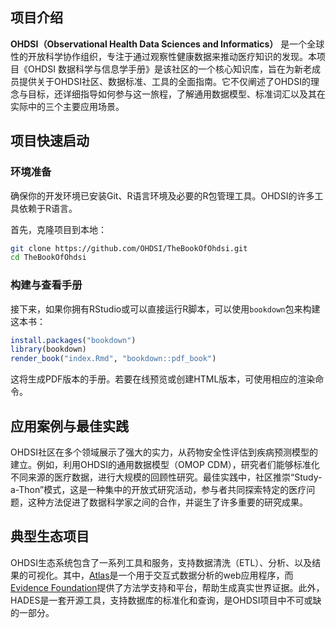 ## 项目介绍

**OHDSI（Observational Health Data Sciences and Informatics）** 是一个全球性的开放科学协作组织，专注于通过观察性健康数据来推动医疗知识的发现。本项目《OHDSI 数据科学与信息学手册》是该社区的一个核心知识库，旨在为新老成员提供关于OHDSI社区、数据标准、工具的全面指南。它不仅阐述了OHDSI的理念与目标，还详细指导如何参与这一旅程，了解通用数据模型、标准词汇以及其在实际中的三个主要应用场景。

## 项目快速启动

### 环境准备

确保你的开发环境已安装Git、R语言环境及必要的R包管理工具。OHDSI的许多工具依赖于R语言。

首先，克隆项目到本地：

```bash
git clone https://github.com/OHDSI/TheBookOfOhdsi.git
cd TheBookOfOhdsi
```

### 构建与查看手册

接下来，如果你拥有RStudio或可以直接运行R脚本，可以使用`bookdown`包来构建这本书：

```r
install.packages("bookdown")
library(bookdown)
render_book("index.Rmd", "bookdown::pdf_book")
```

这将生成PDF版本的手册。若要在线预览或创建HTML版本，可使用相应的渲染命令。

## 应用案例与最佳实践

OHDSI社区在多个领域展示了强大的实力，从药物安全性评估到疾病预测模型的建立。例如，利用OHDSI的通用数据模型（OMOP CDM），研究者们能够标准化不同来源的医疗数据，进行大规模的回顾性研究。最佳实践中，社区推崇“Study-a-Thon”模式，这是一种集中的开放式研究活动，参与者共同探索特定的医疗问题，这种方法促进了数据科学家之间的合作，并诞生了许多重要的研究成果。

## 典型生态项目

OHDSI生态系统包含了一系列工具和服务，支持数据清洗（ETL）、分析、以及结果的可视化。其中，[Atlas](http://atlas-demo.ohdsi.org/)是一个用于交互式数据分析的web应用程序，而[Evidence Foundation](https://www.evidencefoundation.net/)提供了方法学支持和平台，帮助生成真实世界证据。此外，HADES是一套开源工具，支持数据库的标准化和查询，是OHDSI项目中不可或缺的一部分。